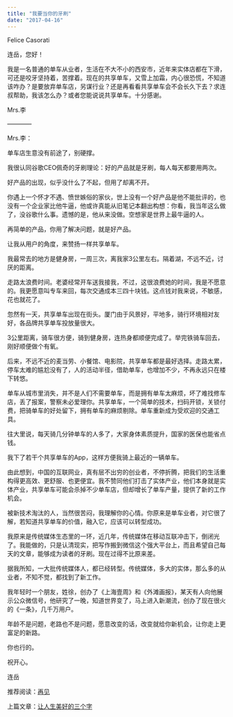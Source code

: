 ```yaml
---
title: "我要当你的牙刷"
date: "2017-04-16"
---
```


Felice Casorati

连岳，您好！  

我是一名普通的单车从业者，生活在不大不小的西安市，近年来实体店都在下滑，可还是咬牙坚持着，苦撑着。现在的共享单车，又雪上加霜，内心很恐慌，不知道该咋办？是要放弃单车店，另谋行业？还是再看看共享单车会不会长久下去？求连叔帮助，我该怎么办？或者您能说说共享单车。十分感谢。

Mrs.李 

————

Mrs.李：

单车店生意没有前途了，别硬撑。

我很认同谷歌CEO佩奇的牙刷理论：好的产品就是牙刷，每人每天都要用两次。

好产品的出现，似乎没什么了不起，但用了却离不开。

你遇上一个怀才不遇、愤世嫉俗的家伙，世上没有一个好产品是他不能批评的，也没有一个企业家比他牛逼，他或许真能从旧笔记本翻出构想：你看，我当年这么做了，没谷歌什么事。遗憾的是，他从来没做。空想家是世界上最牛逼的人。

再简单的产品，你用了解决问题，就是好产品。

让我从用户的角度，来赞扬一样共享单车。

我最常去的地方是健身房，一周三次，离我家3公里左右。隔着湖，不远不近，讨厌的距离。

走路太浪费时间。老婆经常开车送我接我，不过，这很浪费她的时间，我是不愿意的。我更愿意叫专车来回，每次交通成本三四十块钱。这点钱对我来说，不敏感，花也就花了。

忽然有一天，共享单车出现在街头。厦门由于风景好，平地多，骑行环境相对友好，各品牌共享单车投放量很大。

3公里距离，骑车很方便，骑到健身房，连热身都顺便完成了。举完铁骑车回去，刚好顺便做个有氧。

后来，不远不近的麦当劳、小餐馆、电影院，共享单车都是最好选择。走路太累，停车太难的尴尬没有了，人的活动半径，借助单车，也增加不少，不再永远只在楼下转悠。

单车从城市里消失，并不是人们不需要单车，而是拥有单车太麻烦，坏了难找修车店，丢了报案，警察未必爱理你。共享单车，一个简单的技术，扫码开锁，关锁付费，把骑单车的好处留下，拥有单车的麻烦剔除。单车重新成为受欢迎的交通工具。

往大里说，每天骑几分钟单车的人多了，大家身体素质提升，国家的医保也能省点钱。

我下了若干个共享单车的App，这样方便我骑上最近的一辆单车。

由此想到，中国的互联网业，真有层不出穷的创业者，不停折腾，把我们的生活重构得更高效、更舒服、也更便宜。我不赞同他们打击了实体产业，他们本身就是实体产业，共享单车可能会杀掉不少单车店，但却增长了单车产量，提供了新的工作机会。

被新技术淘汰的人，当然很苦闷，我理解你的心情。你原来是单车业者，对它很了解，若知道共享单车的价值，融入它，应该可以转型成功。

我原来是传统媒体生态里的一环，近几年，传统媒体在移动互联冲击下，倒闭光了。我能做的，只是认清现实，把写作搬到微信这个强大平台上，而且希望自己每天的文章，能够成为读者的牙刷。现在过得不比原来差。

据我所知，一大批传统媒体人，都已经转型。传统媒体，多大的实体，那么多的从业者，不知不觉，都找到了新工作。

我年轻时一个朋友，姓徐，创办了《上海壹周》和《外滩画报》，某天有人向他展示公众微信号，他研究了一晚，知道世界变了，马上进入新潮流，创办了现在很火的《一条》，几千万用户。

年龄不是问题，老路也不是问题，愿意改变的话，改变就给你新机会，让你走上更富足的新路。

你也行的。

祝开心。

连岳

推荐阅读：[再见](http://mp.weixin.qq.com/s?__biz=MjM5NDU0Mjk2MQ==&mid=400102014&idx=1&sn=af954f8c460b0b75dd2d6dbc93f886b1&scene=21#wechat_redirect)

上篇文章：[让人生美好的三个字](http://mp.weixin.qq.com/s?__biz=MjM5NDU0Mjk2MQ==&mid=2651622955&idx=1&sn=db319f8b56f78c8b561cd3355af9bc28&chksm=bd7e0a358a0983239fe3b54a80e7457033072b637c70db582ddb6fa823e63b18a2f39f41e6ab&scene=21#wechat_redirect)
